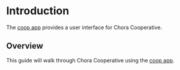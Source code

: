 # Introduction

The [coop app](https://chora.io/coop) provides a user interface for Chora Cooperative.

## Overview

This guide will walk through Chora Cooperative using the [coop app](https://chora.io/coop).